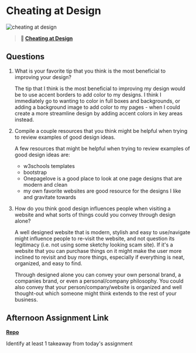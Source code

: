 # Cheating at Design

![cheating at design](https://bcw.blob.core.windows.net/public/img/courses/5247609446691139)

> **📖 [Cheating at Design](https://codeworksacademy.com/fs-student-guide/resources/wk1/04-Cheating-at-Design)**

## Questions

1. What is your favorite tip that you think is the most beneficial to improving your design?

    The tip that I think is the most beneficial to improving my design would be to use accent borders to add color to my designs. I think I immediately go to wanting to color in full boxes and backgrounds, or adding a background image to add color to my pages - when I could create a more streamline design by adding accent colors in key areas instead.

2. Compile a couple resources that you think might be helpful when trying to review examples of good design ideas.

    A few resources that might be helpful when trying to review examples of good design ideas are:
    - w3schools templates 
    - bootstrap 
    - Onepagelove is a good place to look at one page designs that are modern and clean 
    - my own favorite websites are good resource for the designs I like and gravitate towards


3. How do you think good design influences people when visiting a website and what sorts of things could you convey through design alone?

    A well designed website that is modern, stylish and easy to use/navigate might influence people to re-visit the website, and not question its legitimacy (i.e. not using some sketchy looking scam site). If it's a website that you can purchase things on it might make the user more inclined to revisit and buy more things, especially if everything is neat, organized, and easy to find.

    Through designed alone you can convey your own personal brand, a companies brand, or even a personal/company philosophy. You could also convey that your person/company/website is organized and well thought-out which someone might think extends to the rest of your business. 

## Afternoon Assignment Link

**[Repo](https://github.com/savtemp/lab-clone-site)**

Identify at least 1 takeaway from today's assignment
